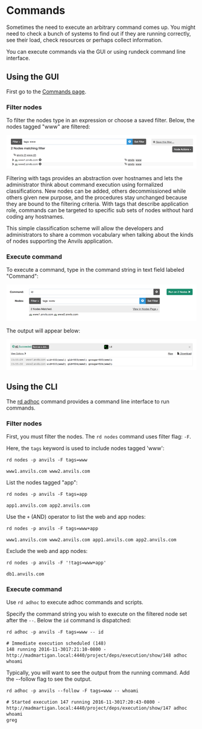 # Commands

Sometimes the need to execute an arbitrary command comes up.
You might need to check a bunch of systems to find out if they
are running correctly, see their load, check resources or perhaps
collect information.

You can execute commands via the GUI or using rundeck command line interface.

## Using the GUI

First go to the [Commands page](/manual/06-commands.md).

### Filter nodes

To filter the nodes type in an expression or choose a saved filter.
Below, the nodes tagged "www" are filtered:

![Anvils filtered list](/figures/fig0602.png)

Filtering with tags provides an abstraction over hostnames
and lets the administrator think about command execution using formalized
classifications. New nodes can be added, others decommissioned while
others given new purpose, and the procedures stay unchanged because
they are bound to the filtering criteria.
With tags that describe application role, commands can be targeted
to specific sub sets of nodes without hard coding any
hostnames.

This simple classification scheme will allow the developers and
administrators to share a common vocabulary when talking about the kinds
of nodes supporting the Anvils application.

### Execute command

To execute a command, type in the command string in text field labeled "Command":

![Command page](/figures/fig0610.png)

The output will appear below:

![Command output](/figures/fig0611.png)

## Using the CLI

The [rd adhoc][rd] command provides a command line interface to run commands.

### Filter nodes

First, you must filter the nodes. The `rd nodes` command uses filter flag: `-F`.

Here, the `tags` keyword is used to include nodes tagged 'www':

```{.bash}
rd nodes -p anvils -F tags=www
```

```
www1.anvils.com www2.anvils.com
```

List the nodes tagged "app":

```{.bash}
rd nodes -p anvils -F tags=app
```

```
app1.anvils.com app2.anvils.com
```

Use the `+` (AND) operator to list the web and app nodes:

```{.bash}
rd nodes -p anvils -F tags=www+app
```

```
www1.anvils.com www2.anvils.com app1.anvils.com app2.anvils.com
```

Exclude the web and app nodes:

```{.bash}
rd nodes -p anvils -F '!tags=www+app'
```

```
db1.anvils.com
```

### Execute command

Use `rd adhoc` to execute adhoc commands and scripts.

Specify the command string you wish to execute on the filtered node set after the `--`.
Below the `id` command is dispatched:

```{.bash}
rd adhoc -p anvils -F tags=www -- id
```

```
# Immediate execution scheduled (148)
148 running 2016-11-3017:21:10-0800 - http://madmartigan.local:4440/project/deps/execution/show/148 adhoc whoami
```

Typically, you will want to see the output from the running command.
Add the --follow flag to see the output.

```{.bash}
rd adhoc -p anvils --follow -F tags=www -- whoami
```

```
# Started execution 147 running 2016-11-3017:20:43-0800 - http://madmartigan.local:4440/project/deps/execution/show/147 adhoc whoami
greg
```

[rd]: https://rundeck.github.io/rundeck-cli/
